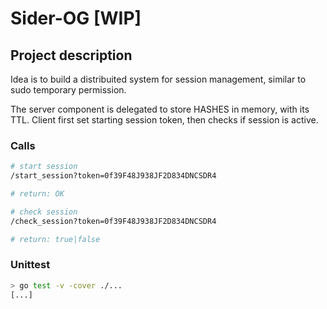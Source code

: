 # Sider-OG [WIP]

## Project description

Idea is to build a distribuited system for session management, similar to sudo temporary permission.

The server component is delegated to store HASHES in memory, with its TTL.
Client first set starting session token, then checks if session is active.

### Calls

```bash
# start session
/start_session?token=0f39F48J938JF2D834DNCSDR4

# return: OK

# check session
/check_session?token=0f39F48J938JF2D834DNCSDR4

# return: true|false
```

### Unittest

```bash
> go test -v -cover ./...
[...]
```
